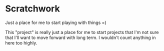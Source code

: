 # Scratchwork
Just a place for me to start playing with things =)

This "project" is really just a place for me to start projects that I'm not sure that I'll want to move forward with long term. 
I wouldn't count anything in here too highly.
